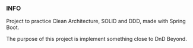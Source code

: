 ### INFO

Project to practice Clean Architecture, SOLID and DDD, made with Spring Boot.

The purpose of this project is implement something close to DnD Beyond.